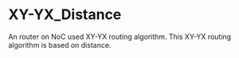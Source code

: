 # XY-YX_Distance
An router on NoC used XY-YX routing algorithm. This XY-YX routing algorithm is based on distance.
